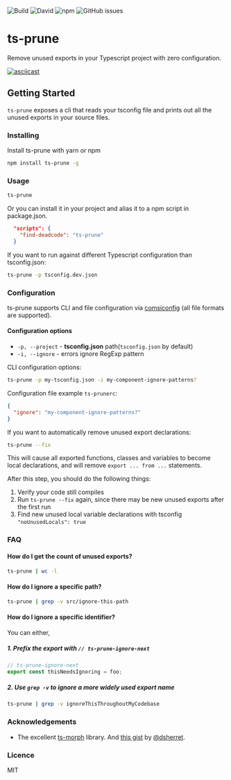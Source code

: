 ![Build](https://img.shields.io/github/workflow/status/nadeesha/ts-prune/Run%20CI%20Pipeline) ![David](https://img.shields.io/david/nadeesha/ts-prune) ![npm](https://img.shields.io/npm/dm/ts-prune) ![GitHub issues](https://img.shields.io/github/issues-raw/nadeesha/ts-prune)

# ts-prune

Remove unused exports in your Typescript project with zero configuration.

[![asciicast](https://asciinema.org/a/liQKNmkGkedCnyHuJzzgu7uDI.svg)](https://asciinema.org/a/liQKNmkGkedCnyHuJzzgu7uDI)

## Getting Started

`ts-prune` exposes a cli that reads your tsconfig file and prints out all the unused exports in your source files.

### Installing

Install ts-prune with yarn or npm

```sh
npm install ts-prune -g
```

### Usage

```sh
ts-prune
```

Or you can install it in your project and alias it to a npm script in package.json.

```json
  "scripts": {
    "find-deadcode": "ts-prune"
  }
```

If you want to run against different Typescript configuration than tsconfig.json:

```sh
ts-prune -p tsconfig.dev.json
```

### Configuration
ts-prune supports CLI and file configuration via [comsiconfig](https://github.com/davidtheclark/cosmiconfig#usage) (all file formats are supported).

#### Configuration options
- `-p, --project` - __tsconfig.json__ path(`tsconfig.json` by default)
- `-i, --ignore` - errors ignore RegExp pattern

CLI configuration options:
```bash 
ts-prune -p my-tsconfig.json -i my-component-ignore-patterns?
```
Configuration file example `ts-prunerc`: 
```json
{
  "ignore": "my-component-ignore-patterns?"
}
```
 

If you want to automatically remove unused export declarations:

```sh
ts-prune --fix
```

This will cause all exported functions, classes and variables to become local declarations, and will remove `export ... from ...` statements.

After this step, you should do the following things:

1. Verify your code still compiles
2. Run `ts-prune --fix` again, since there may be new unused exports after the first run
3. Find new unused local variable declarations with tsconfig `"noUnusedLocals": true`

### FAQ

#### How do I get the count of unused exports?

```sh
ts-prune | wc -l
```

#### How do I ignore a specific path?

```sh
ts-prune | grep -v src/ignore-this-path
```

#### How do I ignore a specific identifier?

You can either, 

##### 1. Prefix the export with `// ts-prune-ignore-next`

```ts
// ts-prune-ignore-next
export const thisNeedsIgnoring = foo;
```

##### 2. Use `grep -v` to ignore a more widely used export name

```sh
ts-prune | grep -v ignoreThisThroughoutMyCodebase
```

### Acknowledgements

- The excellent [ts-morph](https://github.com/dsherret/ts-morph) library. And [this gist](https://gist.github.com/dsherret/0bae87310ce24866ae22425af80a9864) by [@dsherret](https://github.com/dsherret).

### Licence

MIT
